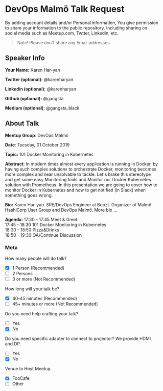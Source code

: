 # DevOps Malmö Talk Request
By adding account details and/or Personal information, You give permission to share your information to the public repository.
Including sharing on social media such as Meetup.com, Twtter, Linkedin, etc.
> Note! Please don't share any Email addresses.

## Speaker Info

**Your Name:** Karen Har-yan

**Twitter (optional):** @karenharyan

**Linkedin (optional):** @karenharyan

**Github (optional):** @gangsta

**Medium (optional):** @gangsta_black

## About Talk

**Meetup Group**: DevOps Malmö

**Date**: Tuesday, 01 October 2019

**Topic:** 101 Docker Monitoring in Kubernetes

**Abstract:**
In modern times almost every application is running in Docker, by having such complex solutions to orchestrate Docker,
monitoring becomes more complex and near unsolvable to tackle. Let's brake this stereotype and get some easy Monitoring tools
and Monitor our Docker Kubernetes solution with Prometheus. In this presentation we are going to cover how to monitor Docker
in Kubernetes and how to get notified (in Slack) when something goes wrong.

**Bio:**
Karen Har-yan.
SRE/DevOps Engineer at Boozt.
Organizer of Malmö HashiCorp User Group and DevOps Malmö.
More bio ...

**Agenda:**
17:30 - 17:45 Meet & Greet<br/>
17:45 - 18:30 101 Docker Monitoring in Kubernetes<br/>
18:30 - 18:50 Pizza&Drinks<br/>
18:50 - 19:30 QA/Continue Discussion

### Meta

How many people will do talk?
- [x] 1 Person (Recommended)
- [ ] 2 Persons
- [ ] 3 or more (Not Recommended)

How long will your talk be?
- [x] 40-45 minutes (Recommended)
- [ ] 45+ minutes or more (Not Recommended)

Do you need help crafting your talk?
- [ ] Yes
- [x] No

Do you need specific adapter to connect to projector? We provide HDMI and DP.
- [ ] Yes
- [x] No

Venue to Host Meetup.
- [x] FooCafe
- [ ] Other
